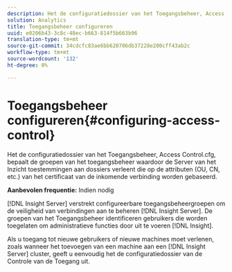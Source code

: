```yaml
---
description: Het de configuratiedossier van het Toegangsbeheer, Access Control.cfg, bepaalt de groepen van het toegangsbeheer waardoor de Server van het Inzicht toestemmingen aan dossiers verleent die op de attributen (OU, CN, etc.) van het certificaat van de inkomende verbinding worden gebaseerd.
solution: Analytics
title: Toegangsbeheer configureren
uuid: e0206b43-3c8c-48ec-b663-814f5b663b96
translation-type: tm+mt
source-git-commit: 34cdcfc83ae6bb620706db37228e200cff43ab2c
workflow-type: tm+mt
source-wordcount: '132'
ht-degree: 0%

---
```



# Toegangsbeheer configureren{#configuring-access-control}

Het de configuratiedossier van het Toegangsbeheer, Access Control.cfg, bepaalt de groepen van het toegangsbeheer waardoor de Server van het Inzicht toestemmingen aan dossiers verleent die op de attributen (OU, CN, etc.) van het certificaat van de inkomende verbinding worden gebaseerd.

**Aanbevolen frequentie:** Indien nodig

[!DNL Insight Server] verstrekt configureerbare toegangsbeheergroepen om de veiligheid van verbindingen aan te beheren [!DNL Insight Server]. De groepen van het Toegangsbeheer identificeren gebruikers die worden toegelaten om administratieve functies door uit te voeren [!DNL Insight].

Als u toegang tot nieuwe gebruikers of nieuwe machines moet verlenen, zoals wanneer het toevoegen van een machine aan een [!DNL Insight Server] cluster, geeft u eenvoudig het de configuratiedossier van de Controle van de Toegang uit.
